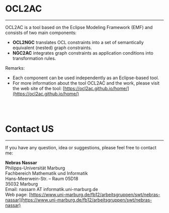 # OCL2AC #
---

OCL2AC is a tool based on the Eclipse Modeling Framework (EMF) and consists of two main components:

   - **OCL2NGC** translates OCL constraints into a set of semantically equivalent (nested) graph constraints.
   - **NGC2AC** integrates graph constraints as application conditions into transformation rules.
   
Remarks:<br />
- Each component can be used independently as an Eclipse-based tool. <br />
- For more information about the tool OCL2AC and the work, please visit the web site of the tool:
[https://ocl2ac.github.io/home/](https://ocl2ac.github.io/home/)

<br />
<br />

# Contact US #
---

If you have any question, idea or suggestions, please feel free to contact me:

**Nebras Nassar**  <br />
Philipps-Universität Marburg <br/>
Fachbereich Mathematik und Informatik <br/>
Hans-Meerwein-Str. – Raum 05D18 <br/>
35032 Marburg <br/>
Email: nassarn AT informatik.uni-marburg.de <br/>
Web page: [https://www.uni-marburg.de/fb12/arbeitsgruppen/swt/nebras-nassar](https://www.uni-marburg.de/fb12/arbeitsgruppen/swt/nebras-nassar) 